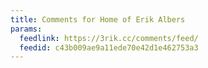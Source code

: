 ```yaml
---
title: Comments for Home of Erik Albers
params:
  feedlink: https://3rik.cc/comments/feed/
  feedid: c43b009ae9a11ede70e42d1e462753a3
---
```

